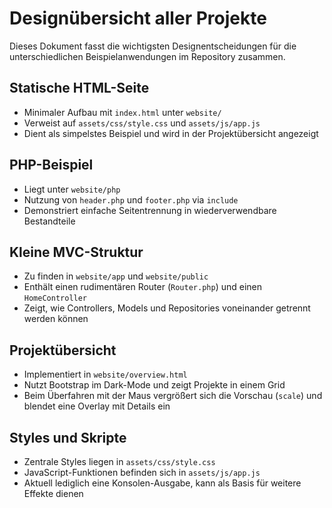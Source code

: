 # Designübersicht aller Projekte

Dieses Dokument fasst die wichtigsten Designentscheidungen für die unterschiedlichen Beispielanwendungen im Repository zusammen.

## Statische HTML-Seite
* Minimaler Aufbau mit `index.html` unter `website/`
* Verweist auf `assets/css/style.css` und `assets/js/app.js`
* Dient als simpelstes Beispiel und wird in der Projektübersicht angezeigt

## PHP-Beispiel
* Liegt unter `website/php`
* Nutzung von `header.php` und `footer.php` via `include`
* Demonstriert einfache Seitentrennung in wiederverwendbare Bestandteile

## Kleine MVC-Struktur
* Zu finden in `website/app` und `website/public`
* Enthält einen rudimentären Router (`Router.php`) und einen `HomeController`
* Zeigt, wie Controllers, Models und Repositories voneinander getrennt werden können

## Projektübersicht
* Implementiert in `website/overview.html`
* Nutzt Bootstrap im Dark-Mode und zeigt Projekte in einem Grid
* Beim Überfahren mit der Maus vergrößert sich die Vorschau (`scale`) und blendet eine Overlay mit Details ein

## Styles und Skripte
* Zentrale Styles liegen in `assets/css/style.css`
* JavaScript-Funktionen befinden sich in `assets/js/app.js`
* Aktuell lediglich eine Konsolen-Ausgabe, kann als Basis für weitere Effekte dienen

